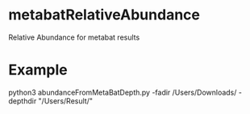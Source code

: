 # metabatRelativeAbundance
Relative Abundance for metabat results
# Example 

python3 abundanceFromMetaBatDepth.py -fadir /Users/Downloads/ -depthdir "/Users/Result/"
